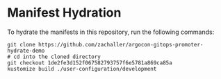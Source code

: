 # Manifest Hydration

To hydrate the manifests in this repository, run the following commands:

```shell
git clone https://github.com/zachaller/argocon-gitops-promoter-hydrate-demo
# cd into the cloned directory
git checkout 1de2fe3d152f067582793757f6e5781a869ca85a
kustomize build ./user-configuration/development
```
